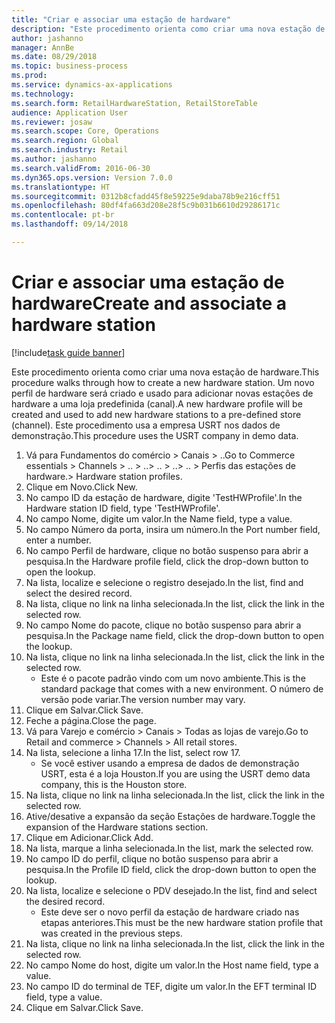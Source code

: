 ```yaml
--- 
title: "Criar e associar uma estação de hardware"
description: "Este procedimento orienta como criar uma nova estação de hardware."
author: jashanno
manager: AnnBe
ms.date: 08/29/2018
ms.topic: business-process
ms.prod: 
ms.service: dynamics-ax-applications
ms.technology: 
ms.search.form: RetailHardwareStation, RetailStoreTable
audience: Application User
ms.reviewer: josaw
ms.search.scope: Core, Operations
ms.search.region: Global
ms.search.industry: Retail
ms.author: jashanno
ms.search.validFrom: 2016-06-30
ms.dyn365.ops.version: Version 7.0.0
ms.translationtype: HT
ms.sourcegitcommit: 0312b8cfadd45f8e59225e9daba78b9e216cff51
ms.openlocfilehash: 80df4fa663d208e28f5c9b031b6610d29286171c
ms.contentlocale: pt-br
ms.lasthandoff: 09/14/2018

---
```

# <a name="create-and-associate-a-hardware-station"></a><span data-ttu-id="516cc-103">Criar e associar uma estação de hardware</span><span class="sxs-lookup"><span data-stu-id="516cc-103">Create and associate a hardware station</span></span>

[!include[task guide banner](../includes/task-guide-banner.md)]

<span data-ttu-id="516cc-104">Este procedimento orienta como criar uma nova estação de hardware.</span><span class="sxs-lookup"><span data-stu-id="516cc-104">This procedure walks through how to create a new hardware station.</span></span> <span data-ttu-id="516cc-105">Um novo perfil de hardware será criado e usado para adicionar novas estações de hardware a uma loja predefinida (canal).</span><span class="sxs-lookup"><span data-stu-id="516cc-105">A new hardware profile will be created and used to add new hardware stations to a pre-defined store (channel).</span></span> <span data-ttu-id="516cc-106">Este procedimento usa a empresa USRT nos dados de demonstração.</span><span class="sxs-lookup"><span data-stu-id="516cc-106">This procedure uses the USRT company in demo data.</span></span>

1. <span data-ttu-id="516cc-107">Vá para Fundamentos do comércio > Canais > ..</span><span class="sxs-lookup"><span data-stu-id="516cc-107">Go to Commerce essentials > Channels > ..</span></span> <span data-ttu-id="516cc-108">> ..</span><span class="sxs-lookup"><span data-stu-id="516cc-108">> ..</span></span> <span data-ttu-id="516cc-109">> ..</span><span class="sxs-lookup"><span data-stu-id="516cc-109">> ..</span></span> <span data-ttu-id="516cc-110">> Perfis das estações de hardware.</span><span class="sxs-lookup"><span data-stu-id="516cc-110">> Hardware station profiles.</span></span>
2. <span data-ttu-id="516cc-111">Clique em Novo.</span><span class="sxs-lookup"><span data-stu-id="516cc-111">Click New.</span></span>
3. <span data-ttu-id="516cc-112">No campo ID da estação de hardware, digite 'TestHWProfile'.</span><span class="sxs-lookup"><span data-stu-id="516cc-112">In the Hardware station ID field, type 'TestHWProfile'.</span></span>
4. <span data-ttu-id="516cc-113">No campo Nome, digite um valor.</span><span class="sxs-lookup"><span data-stu-id="516cc-113">In the Name field, type a value.</span></span>
5. <span data-ttu-id="516cc-114">No campo Número da porta, insira um número.</span><span class="sxs-lookup"><span data-stu-id="516cc-114">In the Port number field, enter a number.</span></span>
6. <span data-ttu-id="516cc-115">No campo Perfil de hardware, clique no botão suspenso para abrir a pesquisa.</span><span class="sxs-lookup"><span data-stu-id="516cc-115">In the Hardware profile field, click the drop-down button to open the lookup.</span></span>
7. <span data-ttu-id="516cc-116">Na lista, localize e selecione o registro desejado.</span><span class="sxs-lookup"><span data-stu-id="516cc-116">In the list, find and select the desired record.</span></span>
8. <span data-ttu-id="516cc-117">Na lista, clique no link na linha selecionada.</span><span class="sxs-lookup"><span data-stu-id="516cc-117">In the list, click the link in the selected row.</span></span>
9. <span data-ttu-id="516cc-118">No campo Nome do pacote, clique no botão suspenso para abrir a pesquisa.</span><span class="sxs-lookup"><span data-stu-id="516cc-118">In the Package name field, click the drop-down button to open the lookup.</span></span>
10. <span data-ttu-id="516cc-119">Na lista, clique no link na linha selecionada.</span><span class="sxs-lookup"><span data-stu-id="516cc-119">In the list, click the link in the selected row.</span></span>
    * <span data-ttu-id="516cc-120">Este é o pacote padrão vindo com um novo ambiente.</span><span class="sxs-lookup"><span data-stu-id="516cc-120">This is the standard package that comes with a new environment.</span></span> <span data-ttu-id="516cc-121">O número de versão pode variar.</span><span class="sxs-lookup"><span data-stu-id="516cc-121">The version number may vary.</span></span>  
11. <span data-ttu-id="516cc-122">Clique em Salvar.</span><span class="sxs-lookup"><span data-stu-id="516cc-122">Click Save.</span></span>
12. <span data-ttu-id="516cc-123">Feche a página.</span><span class="sxs-lookup"><span data-stu-id="516cc-123">Close the page.</span></span>
13. <span data-ttu-id="516cc-124">Vá para Varejo e comércio > Canais > Todas as lojas de varejo.</span><span class="sxs-lookup"><span data-stu-id="516cc-124">Go to Retail and commerce > Channels > All retail stores.</span></span>
14. <span data-ttu-id="516cc-125">Na lista, selecione a linha 17.</span><span class="sxs-lookup"><span data-stu-id="516cc-125">In the list, select row 17.</span></span>
    * <span data-ttu-id="516cc-126">Se você estiver usando a empresa de dados de demonstração USRT, esta é a loja Houston.</span><span class="sxs-lookup"><span data-stu-id="516cc-126">If you are using the USRT demo data company, this is the Houston store.</span></span>  
15. <span data-ttu-id="516cc-127">Na lista, clique no link na linha selecionada.</span><span class="sxs-lookup"><span data-stu-id="516cc-127">In the list, click the link in the selected row.</span></span>
16. <span data-ttu-id="516cc-128">Ative/desative a expansão da seção Estações de hardware.</span><span class="sxs-lookup"><span data-stu-id="516cc-128">Toggle the expansion of the Hardware stations section.</span></span>
17. <span data-ttu-id="516cc-129">Clique em Adicionar.</span><span class="sxs-lookup"><span data-stu-id="516cc-129">Click Add.</span></span>
18. <span data-ttu-id="516cc-130">Na lista, marque a linha selecionada.</span><span class="sxs-lookup"><span data-stu-id="516cc-130">In the list, mark the selected row.</span></span>
19. <span data-ttu-id="516cc-131">No campo ID do perfil, clique no botão suspenso para abrir a pesquisa.</span><span class="sxs-lookup"><span data-stu-id="516cc-131">In the Profile ID field, click the drop-down button to open the lookup.</span></span>
20. <span data-ttu-id="516cc-132">Na lista, localize e selecione o PDV desejado.</span><span class="sxs-lookup"><span data-stu-id="516cc-132">In the list, find and select the desired record.</span></span>
    * <span data-ttu-id="516cc-133">Este deve ser o novo perfil da estação de hardware criado nas etapas anteriores.</span><span class="sxs-lookup"><span data-stu-id="516cc-133">This must be the new hardware station profile that was created in the previous steps.</span></span>  
21. <span data-ttu-id="516cc-134">Na lista, clique no link na linha selecionada.</span><span class="sxs-lookup"><span data-stu-id="516cc-134">In the list, click the link in the selected row.</span></span>
22. <span data-ttu-id="516cc-135">No campo Nome do host, digite um valor.</span><span class="sxs-lookup"><span data-stu-id="516cc-135">In the Host name field, type a value.</span></span>
23. <span data-ttu-id="516cc-136">No campo ID do terminal de TEF, digite um valor.</span><span class="sxs-lookup"><span data-stu-id="516cc-136">In the EFT terminal ID field, type a value.</span></span>
24. <span data-ttu-id="516cc-137">Clique em Salvar.</span><span class="sxs-lookup"><span data-stu-id="516cc-137">Click Save.</span></span>


